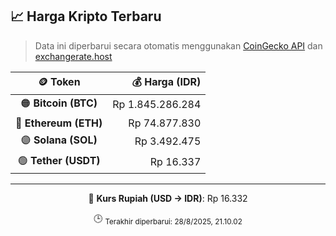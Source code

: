

<!-- HARGA_KRIPTO -->
## 📈 Harga Kripto Terbaru

> Data ini diperbarui secara otomatis menggunakan [CoinGecko API](https://www.coingecko.com/) dan [exchangerate.host](https://exchangerate.host/)

<div align="center">

| 🪙 Token | 💰 Harga (IDR) |
|:------:|---------------:|
| 🟠 **Bitcoin (BTC)**   | Rp 1.845.286.284 |
| 🔵 **Ethereum (ETH)**  | Rp 74.877.830 |
| 🟣 **Solana (SOL)**    | Rp 3.492.475 |
| 🟢 **Tether (USDT)**   | Rp 16.337 |

---

💱 **Kurs Rupiah (USD → IDR)**: Rp 16.332

🕒 <sub>Terakhir diperbarui: 28/8/2025, 21.10.02</sub>

</div>
<!-- /HARGA_KRIPTO -->